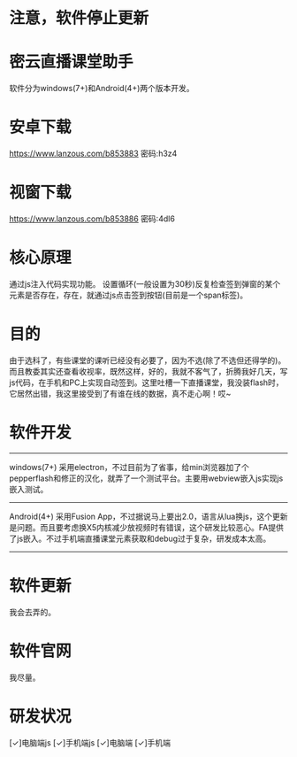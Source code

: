 # 注意，软件停止更新

# 密云直播课堂助手
软件分为windows(7+)和Android(4+)两个版本开发。

# 安卓下载
https://www.lanzous.com/b853883 密码:h3z4

# 视窗下载
https://www.lanzous.com/b853886 密码:4dl6

# 核心原理
通过js注入代码实现功能。
设置循环(一般设置为30秒)反复检查签到弹窗的某个元素是否存在，存在，就通过js点击签到按钮(目前是一个span标签)。

# 目的
由于选科了，有些课堂的课听已经没有必要了，因为不选(除了不选但还得学的)。而且教委其实还查看收视率，既然这样，好的，我就不客气了，折腾我好几天，写js代码，在手机和PC上实现自动签到。这里吐槽一下直播课堂，我没装flash时，它居然出错，我这里接受到了有谁在线的数据，真不走心啊！哎~

# 软件开发
<hr/>
 windows(7+)   采用electron，不过目前为了省事，给min浏览器加了个pepperflash和修正的汉化，就弄了一个测试平台。主要用webview嵌入js实现js嵌入测试。
<hr/>
 Android(4+)   采用Fusion App，不过据说马上要出2.0，语言从lua换js，这个更新是问题。而且要考虑换X5内核减少放视频时有错误，这个研发比较恶心。FA提供了js嵌入。不过手机端直播课堂元素获取和debug过于复杂，研发成本太高。
<hr/>

# 软件更新
我会去弄的。

# 软件官网
我尽量。

# 研发状况
[✓]电脑端js
[✓]手机端js
[✓]电脑端
[✓]手机端
